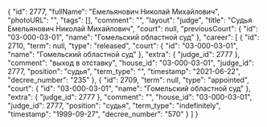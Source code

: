{
    "id": 2777,
    "fullName": "Емельянович Николай Михайлович",
    "photoURL": "",
    "tags": [],
    "comment": "",
    "layout": "judge",
    "title": "Судья Емельянович Николай Михайлович",
    "court": null,
    "previousCourt": {
        "id": "03-000-03-01",
        "name": "Гомельский областной суд"
    },
    "career": [
        {
            "id": 2710,
            "term": null,
            "type": "released",
            "court": {
                "id": "03-000-03-01",
                "name": "Гомельский областной суд"
            },
            "extra": {
                "judge_id": 2777
            },
            "comment": "выход в отставку",
            "house_id": "03-000-03-01",
            "judge_id": 2777,
            "position": "судья",
            "term_type": "",
            "timestamp": "2021-06-22",
            "decree_number": "235"
        },
        {
            "id": 2709,
            "term": null,
            "type": "appointed",
            "court": {
                "id": "03-000-03-01",
                "name": "Гомельский областной суд"
            },
            "extra": {
                "judge_id": 2777
            },
            "comment": "",
            "house_id": "03-000-03-01",
            "judge_id": 2777,
            "position": "судья",
            "term_type": "indefinitely",
            "timestamp": "1999-09-27",
            "decree_number": "570"
        }
    ]
}